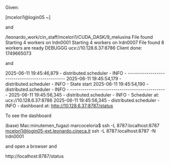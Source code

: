 
Given:

[mcelori1@login05 ~]

and

/leonardo_work/cin_staff/mcelori1/CUDA_DASK/9_meluxina
File found
Starting 4 workers on lrdn0001
Starting 4 workers on lrdn0007
File found
8 workers are ready
DEBUGGG ucx://10.128.6.37:8786
Client done: 1749665073

and 

2025-06-11 19:45:46,879 - distributed.scheduler - INFO - -----------------------------------------------
2025-06-11 19:45:54,179 - distributed.scheduler - INFO - State start
2025-06-11 19:45:54,190 - distributed.scheduler - INFO - -----------------------------------------------
2025-06-11 19:45:56,345 - distributed.scheduler - INFO -   Scheduler at:    ucx://10.128.6.37:8786
2025-06-11 19:45:56,345 - distributed.scheduler - INFO -   dashboard at:  http://10.128.6.37:8787/status

To see the dashboard

(base) Mac:minutemen_fugazi marcoceloria$ ssh -L 8787:localhost:8787 mcelori1@login05-ext.leonardo.cineca.it ssh -L 8787:localhost:8787 -N lrdn0001


and open a browser and 

http://localhost:8787/status


